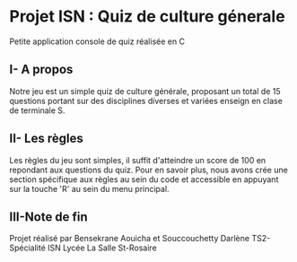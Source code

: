 # Projet ISN : Quiz de culture génerale
Petite application console de quiz réalisée en C
##  I- A  propos
Notre  jeu est  un simple quiz de culture générale, proposant un total de 15 questions portant sur
des disciplines diverses et variées enseign en clase de terminale S.
##  II- Les règles 
Les règles du jeu sont simples, il suffit d'atteindre un score de 100 en repondant aux questions du quiz.
Pour en savoir plus, nous avons crée une section spécifique aux règles au sein du code et accessible en
appuyant sur la touche 'R' au sein du menu principal.

## III-Note de fin
Projet réalisé par Bensekrane Aouicha et Souccouchetty Darlène TS2-Spécialité ISN
Lycée La Salle St-Rosaire
